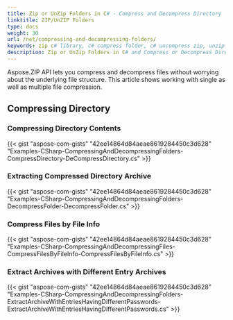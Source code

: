 ```yaml
---
title: Zip or UnZip Folders in C# - Compress and Decompress Directory
linktitle: ZIP/UnZIP Folders
type: docs
weight: 30
url: /net/compressing-and-decompressing-folders/
keywords: zip c# library, c# compress folder, c# uncompress zip, unzip c#, c# decompress zip
description: Zip or UnZip Folders in C# and Compress or Decompress Directory programmatically with API
---
```


Aspose.ZIP API lets you compress and decompress files without worrying about the underlying file structure. This article shows working with single as well as multiple file compression.
## **Compressing Directory**
### **Compressing Directory Contents**
{{< gist "aspose-com-gists" "42ee14864d84aeae8619284450c3d628" "Examples-CSharp-CompressingAndDecompressingFolders-CompressDirectory-DeCompressDirectory.cs" >}}
### **Extracting Compressed Directory Archive**
{{< gist "aspose-com-gists" "42ee14864d84aeae8619284450c3d628" "Examples-CSharp-CompressingAndDecompressingFolders-DecompressFolder-DecompressFolder.cs" >}}
### **Compress Files by File Info**
{{< gist "aspose-com-gists" "42ee14864d84aeae8619284450c3d628" "Examples-CSharp-CompressingAndDecompressingFiles-CompressFilesByFileInfo-CompressFilesByFileInfo.cs" >}}
### **Extract Archives with Different Entry Archives**


{{< gist "aspose-com-gists" "42ee14864d84aeae8619284450c3d628" "Examples-CSharp-CompressingAndDecompressingFolders-ExtractArchiveWithEntriesHavingDifferentPasswords-ExtractArchiveWithEntriesHavingDifferentPasswords.cs" >}}
